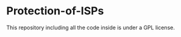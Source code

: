 Protection-of-ISPs
==================

This repository including all the code inside is under a GPL license. 

